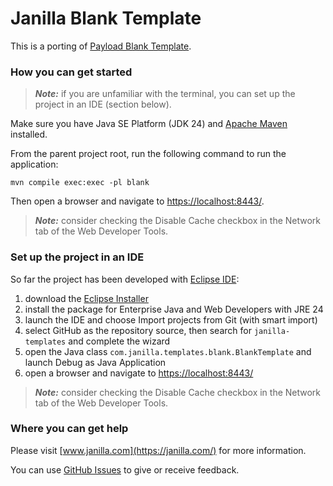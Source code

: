 # Janilla Blank Template

This is a porting of [Payload Blank Template](https://github.com/payloadcms/payload/tree/main/templates/blank).

### How you can get started

> **_Note:_**  if you are unfamiliar with the terminal, you can set up the project in an IDE (section below).

Make sure you have Java SE Platform (JDK 24) and [Apache Maven](https://maven.apache.org/install.html) installed.

From the parent project root, run the following command to run the application:

```shell
mvn compile exec:exec -pl blank
```

Then open a browser and navigate to <https://localhost:8443/>.

> **_Note:_**  consider checking the Disable Cache checkbox in the Network tab of the Web Developer Tools.

### Set up the project in an IDE

So far the project has been developed with [Eclipse IDE](https://eclipseide.org/):

1. download the [Eclipse Installer](https://www.eclipse.org/downloads/packages/installer)
2. install the package for Enterprise Java and Web Developers with JRE 24
3. launch the IDE and choose Import projects from Git (with smart import)
4. select GitHub as the repository source, then search for `janilla-templates` and complete the wizard
5. open the Java class `com.janilla.templates.blank.BlankTemplate` and launch Debug as Java Application
6. open a browser and navigate to <https://localhost:8443/>

> **_Note:_**  consider checking the Disable Cache checkbox in the Network tab of the Web Developer Tools.

### Where you can get help

Please visit [www.janilla.com](https://janilla.com/) for more information.

You can use [GitHub Issues](https://github.com/diego-schivo/janilla-templates/issues) to give or receive feedback.
